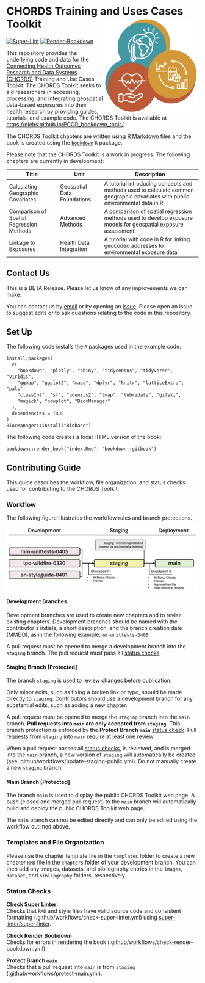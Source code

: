 # CHORDS Training and Uses Cases Toolkit <img align="right" width="250" src="images/chords-icon-web.jpg">

[![Super-Lint](https://github.com/NIEHS/PCOR_bookdown_tools/actions/workflows/check-super-linter.yml/badge.svg)](https://github.com/NIEHS/PCOR_bookdown_tools/actions/workflows/check-super-linter.yml)
[![Render-Bookdown](https://github.com/NIEHS/PCOR_bookdown_tools/actions/workflows/check-render-bookdown.yml/badge.svg)](https://github.com/NIEHS/PCOR_bookdown_tools/actions/workflows/check-render-bookdown.yml)

This repository provides the underlying code and data for the [Connecting Health Outcomes Research and Data Systems (CHORDS)](https://www.niehs.nih.gov/research/programs/chords) Training and Use Cases Toolkit.
The CHORDS Toolkit seeks to aid researchers in accessing, processing, and integrating geospatial data-based exposures into their health research by providing guides, tutorials, and example code. The CHORDS Toolkit is available at <https://niehs.github.io/PCOR_bookdown_tools/>.

The CHORDS Toolkit chapters are written using [R Markdown](https://rmarkdown.rstudio.com/) files and the book is created using the [`bookdown`](https://bookdown.org/) `R` package.

Please note that the CHORDS Toolkit is a work in progress. The following chapters are currently in development:

|Title             |Unit    |Description                                     |
|------------------|--------|------------------------------------------------|
|Calculating Geographic Covariates |Geospatial Data Foundations |A tutorial introducing concepts and methods used to calculate common geographic covariates with public environmental data in R. |
|Comparison of Spatial Regression Methods |Advanced Methods |A comparison of spatial regression methods used to develop exposure models for geospatial exposure assessment. |
|Linkage to Exposures |Health Data Integration |A tutorial with code in R for linking geocoded addresses to environmental exposure data. |

## Contact Us

This is a BETA Release. Please let us know of any improvements we can make.

You can contact us by [email](mailto:chordshelp@nih.gov) or by opening an [issue](https://github.com/NIEHS/PCOR_bookdown_tools/issues). Please open an issue to suggest edits or to ask questions relating to the code in this repository.

## Set Up

The following code installs the `R` packages used in the example code:

```{r}
install.packages(
  c(
    "bookdown", "plotly", "shiny", "tidycensus", "tidyverse", "viridis",
    "ggmap", "ggplot2", "maps", "dplyr", "knitr", "latticeExtra", "pals",
    "classInt", "sf", "udunits2", "tmap", "lubridate", "gifski",
    "magick", "cowplot", "BiocManager"
  ),
  dependencies = TRUE
)
BiocManager::install("Biobase")
```

The following code creates a local HTML version of the book:

```{r}
bookdown::render_book("index.Rmd", "bookdown::gitbook")
```

## Contributing Guide

This guide describes the workflow, file organization, and status checks used for contributing to the CHORDS Toolkit.

### Workflow

The following figure illustrates the workflow rules and branch protections.

<img align="center" src="images/workflow_staging_2.png">

#### Development Branches

Development branches are used to create new chapters and to revise existing chapters. Development branches should be named with the contributor's initials, a short description, and the branch creation date (MMDD), as in the following example: `mm-unittests-0405`.

A pull request must be opened to merge a development branch into the `staging` branch. The pull request must pass all [status checks](#status-checks).

#### Staging Branch [Protected]

The branch `staging` is used to review changes before publication.

Only minor edits, such as fixing a broken link or typo, should be made directly to `staging`. Contributors should use a development branch for any substantial edits, such as adding a new chapter.

A pull request must be opened to merge the `staging` branch into the `main` branch. **Pull requests into `main` are only accepted from `staging`.** This branch protection is enforced by the **Protect Branch `main`** [status check](#status-checks). Pull requests from `staging` into `main` require at least one review.

When a pull request passes all [status checks](#status-checks), is reviewed, and is merged into the `main` branch, a new version of `staging` will automatically be created (see .github/workflows/update-staging-public.yml). Do not manually create a new `staging` branch.

#### Main Branch [Protected]

The branch `main` is used to display the public CHORDS Toolkit web page. A push (closed and merged pull request) to the `main` branch will automatically build and deploy the public CHORDS Toolkit web page.

The `main` branch can not be edited directly and can only be edited using the workflow outlined above.

### Templates and File Organization

Please use the chapter template file in the `templates` folder to create a new chapter `RMD` file in the `chapters` folder of your development branch. You can then add any images, datasets, and bibliography entries in the `images`, `dataset`, and `bibliography` folders, respectively.

### Status Checks

**Check Super Linter**<br>
Checks that `RMD` and style files have valid source code and consistent formatting (.github/workflows/check-super-linter.yml) using [super-linter/super-linter](https://github.com/super-linter/super-linter).

**Check Render Bookdown**<br>
Checks for errors in rendering the book (.github/workflows/check-render-bookdown.yml).

**Protect Branch `main`**<br>
Checks that a pull request into `main` is from `staging` (.github/workflows/protect-main.yml).
